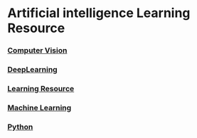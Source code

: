 # Artificial intelligence Learning Resource
### [Computer Vision](https://github.com/Coolshanlan/Learning-Resource/tree/master/Computer%20Vision)
### [DeepLearning](https://github.com/Coolshanlan/Learning-Resource/tree/master/DeepLearning)
### [Learning Resource](https://github.com/Coolshanlan/Learning-Resource/tree/master/Learning)
### [Machine Learning](https://github.com/Coolshanlan/Learning-Resource/tree/master/MachineLearning)
### [Python](https://github.com/Coolshanlan/Learning-Resource/tree/master/Python)